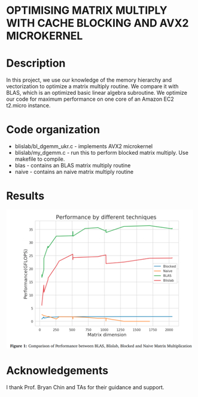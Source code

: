 # OPTIMISING MATRIX MULTIPLY WITH CACHE BLOCKING AND AVX2 MICROKERNEL

Description
===========
In this project, we use our knowledge of the memory hierarchy and vectorization to optimize a matrix multiply routine. We compare it with BLAS, which is an optimized basic linear algebra subroutine. We optimize our code for maximum performance on one core of an Amazon EC2 t2.micro instance.

Code organization
=================
* blislab/bl_dgemm_ukr.c - implements AVX2 microkernel
* blislab/my_dgemm.c - run this to perform blocked matrix multiply. Use makefile to compile.
* blas - contains an BLAS matrix multiply routine
* naive - contains an naive matrix multiply routine

Results
=======
<img src="performance.png" width="500">

Acknowledgements
================
I thank Prof. Bryan Chin and TAs for their guidance and support.

